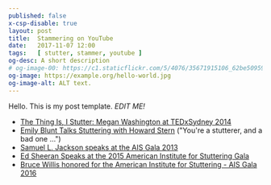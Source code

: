 ```yaml
---
published: false
x-csp-disable: true
layout: post
title:  Stammering on YouTube
date:   2017-11-07 12:00
tags:   [ stutter, stammer, youtube ]
og-desc: A short description
# og-image-00: https://c1.staticflickr.com/5/4076/35671915106_62be509598_z.jpg
og-image: https://example.org/hello-world.jpg
og-image-alt: ALT text.
---
```


Hello. This is my post template. _EDIT ME!_



* [The Thing Is, I Stutter: Megan Washington at TEDxSydney 2014](https://youtu.be/9MegHiL93B0#_d=13:13)
* [Emily Blunt Talks Stuttering with Howard Stern](https://youtu.be/eOlWGzVdfvE#_d=3:07) ("You're a stutterer, and a bad one ...")
* [Samuel L. Jackson speaks at the AIS Gala 2013](https://youtu.be/YduYg4JIeTQ#_d=5:50)
* [Ed Sheeran Speaks at the 2015 American Institute for Stuttering Gala](https://youtu.be/K_3r3SolyDs#_d=4:30)
* [Bruce Willis honored for the American Institute for Stuttering - AIS Gala 2016](https://youtu.be/wQTav4j2gjA#)



[kitten-img]: https://c1.staticflickr.com/6/5027/5558881213_deb384bdb8_z.jpg
[kitten]: https://flickr.com/photos/barbarellathemadcatlady/5558881213
    "Kitten, by Barbarella Buchner, 25 March 2011. License: CC-BY-SA-2.0"
[kit-license]: https://creativecommons.org/licenses/by-sa/2.0/

[End]: //.
